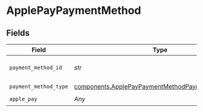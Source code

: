 # ApplePayPaymentMethod


## Fields

| Field                                                                                                                  | Type                                                                                                                   | Required                                                                                                               | Description                                                                                                            |
| ---------------------------------------------------------------------------------------------------------------------- | ---------------------------------------------------------------------------------------------------------------------- | ---------------------------------------------------------------------------------------------------------------------- | ---------------------------------------------------------------------------------------------------------------------- |
| `payment_method_id`                                                                                                    | *str*                                                                                                                  | :heavy_check_mark:                                                                                                     | ID of the payment method.                                                                                              |
| `payment_method_type`                                                                                                  | [components.ApplePayPaymentMethodPaymentMethodType](../../models/components/applepaypaymentmethodpaymentmethodtype.md) | :heavy_check_mark:                                                                                                     | N/A                                                                                                                    |
| `apple_pay`                                                                                                            | *Any*                                                                                                                  | :heavy_check_mark:                                                                                                     | N/A                                                                                                                    |